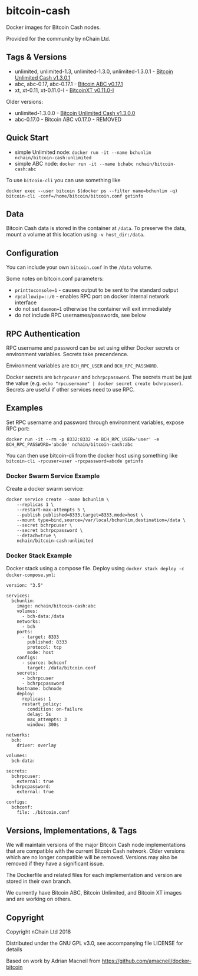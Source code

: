 # bitcoin-cash
Docker images for Bitcoin Cash nodes.

Provided for the community by nChain Ltd.

## Tags & Versions
* unlimited, unlimited-1.3, unlimited-1.3.0, unlimited-1.3.0.1 - [Bitcoin Unlimited Cash v1.3.0.1](https://github.com/nchain-research/bitcoin-cash-docker/blob/unlimited-1.3.0.1/docker/Dockerfile)
* abc, abc-0.17, abc-0.17.1 - [Bitcoin ABC v0.17.1](https://github.com/nchain-research/bitcoin-cash-docker/blob/abc-0.17.1/docker/Dockerfile)
* xt, xt-0.11, xt-0.11.0-I - [BitcoinXT v0.11.0-I](https://github.com/nchain-research/bitcoin-cash-docker/blob/xt-0.11.0-I/docker/Dockerfile)

Older versions:
* unlimited-1.3.0.0 - [Bitcoin Unlimited Cash v1.3.0.0](https://github.com/nchain-research/bitcoin-cash-docker/blob/unlimited-1.3.0.0/docker/Dockerfile)
* abc-0.17.0 - Bitcoin ABC v0.17.0 - REMOVED

## Quick Start

* simple Unlimited node: `docker run -it --name bchunlim nchain/bitcoin-cash:unlimited`
* simple ABC node: `docker run -it --name bchabc nchain/bitcoin-cash:abc`

To use `bitcoin-cli` you can use something like
````
docker exec --user bitcoin $(docker ps --filter name=bchunlim -q) bitcoin-cli -conf=/home/bitcoin/bitcoin.conf getinfo
````

## Data 
Bitcoin Cash data is stored in the container at `/data`. To preserve the data, mount
a volume at this location using `-v host_dir:/data`.

## Configuration
You can include your own `bitcoin.conf` in the `/data` volume.

Some notes on bitcoin.conf parameters:
* `printtoconsole=1` - causes output to be sent to the standard output
* `rpcallowip=::/0` - enables RPC port on docker internal network interface
* do not set `daemon=1` otherwise the container will exit immediately
* do not include RPC usernames/passwords, see below

## RPC Authentication
RPC username and password can be set using either Docker secrets or environment variables. 
Secrets take precendence.

Environment variables are `BCH_RPC_USER` and `BCH_RPC_PASSWORD`.

Docker secrets are `bchrpcuser` and `bchrpcpassword`. The secrets must be just the value
(e.g. `echo "rpcusername" | docker secret create bchrpcuser`). Secrets are useful if other
services need to use RPC.

## Examples
Set RPC username and password through environment variables, expose RPC port:
````
docker run -it --rm -p 8332:8332 -e BCH_RPC_USER='user' -e BCH_RPC_PASSWORD='abcde' nchain/bitcoin-cash:abc
````
You can then use bitcoin-cli from the docker host using something like `bitcoin-cli -rpcuser=user -rpcpassword=abcde getinfo`

### Docker Swarm Service Example
Create a docker swarm service:
````
docker service create --name bchunlim \
	--replicas 1 \
	--restart-max-attempts 5 \
	--publish published=8333,target=8333,mode=host \
	--mount type=bind,source=/var/local/bchunlim,destination=/data \
	--secret bchrpcuser \
	--secret bchrpcpassword \
	--detach=true \
	nchain/bitcoin-cash:unlimited
````

### Docker Stack Example
Docker stack using a compose file. Deploy using `docker stack deploy -c docker-compose.yml`:
````
version: "3.5"

services:
  bchunlim:
    image: nchain/bitcoin-cash:abc
    volumes:
      - bch-data:/data
    networks:
      - bch
    ports:
      - target: 8333
        published: 8333
        protocol: tcp
        mode: host
    configs:
      - source: bchconf
        target: /data/bitcoin.conf
    secrets:
      - bchrpcuser
      - bchrpcpassword
    hostname: bchnode
    deploy:
      replicas: 1
      restart_policy:
        condition: on-failure
        delay: 5s
        max_attempts: 3
        window: 300s

networks:
  bch:
    driver: overlay

volumes:
  bch-data:

secrets:
  bchrpcuser:
    external: true
  bchrpcpassword:
    external: true

configs:
  bchconf:
    file: ./bitcoin.conf
````

## Versions, Implementations, & Tags
We will maintain versions of the major Bitcoin Cash node implementations that are compatible with the
current Bitcoin Cash network. Older versions which are no longer compatible will be removed. Versions
may also be removed if they have a significant issue.

The Dockerfile and related files for each implementation and version are stored in their own branch.

We currently have Bitcoin ABC, Bitcoin Unlimited, and Bitcoin XT images and are working on others.

## Copyright
Copyright nChain Ltd 2018

Distributed under the GNU GPL v3.0, see accompanying file LICENSE for details

Based on work by Adrian Macneil from https://github.com/amacneil/docker-bitcoin

